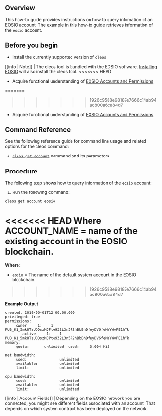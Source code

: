 ## Overview

This how-to guide provides instructions on how to query infomation of an EOSIO account. The example in this how-to guide retrieves information of the `eosio` account. 

## Before you begin

* Install the currently supported version of `cleos`

[[info | Note]]
| The cleos tool is bundled with the EOSIO software. [Installing EOSIO](../../00_install/index.md) will also install the cleos tool. 
<<<<<<< HEAD

* Acquire functional understanding of [EOSIO Accounts and Permissions](https://developers.eos.io/welcome/v2.1/protocol/accounts_and_permissions)

=======
>>>>>>> 1926c9588e98187e7666c14ab94ac800a6ca84d7

* Acquire functional understanding of [EOSIO Accounts and Permissions](https://developers.eos.io/welcome/v2.1/protocol/accounts_and_permissions)

## Command Reference

See the following reference guide for command line usage and related options for the cleos command:

* [`cleos get account`](../03_command-reference/get/account.md) command and its parameters

## Procedure

The following step shows how to query information of the `eosio` account:

1. Run the following command:

```sh
cleos get account eosio
```
<<<<<<< HEAD
Where ACCOUNT_NAME = name of the existing account in the EOSIO blockchain.
=======
**Where**:

* `eosio` = The name of the default system account in the EOSIO blockchain.
>>>>>>> 1926c9588e98187e7666c14ab94ac800a6ca84d7

**Example Output**

```console
created: 2018-06-01T12:00:00.000
privileged: true
permissions:
     owner     1:    1 PUB_K1_5mk8TsUDDszMJPte932L3n5P2hBbBhDfeyDV6feMaYWvPE1hYk
        active     1:    1 PUB_K1_5mk8TsUDDszMJPte932L3n5P2hBbBhDfeyDV6feMaYWvPE1hYk
memory:
     quota:       unlimited  used:     3.004 KiB

net bandwidth:
     used:               unlimited
     available:          unlimited
     limit:              unlimited

cpu bandwidth:
     used:               unlimited
     available:          unlimited
     limit:              unlimited
```

[[info | Account Fields]]
| Depending on the EOSIO network you are connected, you might see different fields associated with an account. That depends on which system contract has been deployed on the network.

